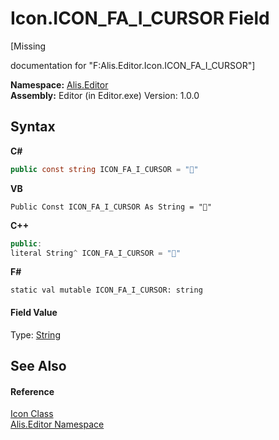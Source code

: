 # Icon.ICON_FA_I_CURSOR Field
 

\[Missing <summary> documentation for "F:Alis.Editor.Icon.ICON_FA_I_CURSOR"\]

**Namespace:**&nbsp;<a href="b150ade4-39de-a232-5f06-d3cdc1b2c538">Alis.Editor</a><br />**Assembly:**&nbsp;Editor (in Editor.exe) Version: 1.0.0

## Syntax

**C#**<br />
``` C#
public const string ICON_FA_I_CURSOR = ""
```

**VB**<br />
``` VB
Public Const ICON_FA_I_CURSOR As String = ""
```

**C++**<br />
``` C++
public:
literal String^ ICON_FA_I_CURSOR = ""
```

**F#**<br />
``` F#
static val mutable ICON_FA_I_CURSOR: string
```


#### Field Value
Type: <a href="https://docs.microsoft.com/dotnet/api/system.string" target="_blank">String</a>

## See Also


#### Reference
<a href="cc0f883c-67f8-f772-c6d7-a60b129f22a7">Icon Class</a><br /><a href="b150ade4-39de-a232-5f06-d3cdc1b2c538">Alis.Editor Namespace</a><br />